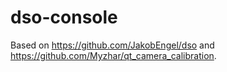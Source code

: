 # dso-console
Based on https://github.com/JakobEngel/dso and https://github.com/Myzhar/qt_camera_calibration.
